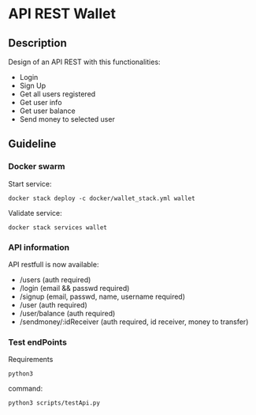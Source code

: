 # API REST Wallet
## Description
Design of an API REST with this functionalities:
- Login
- Sign Up
- Get all users registered
- Get user info
- Get user balance
- Send money to selected user

## Guideline
### Docker swarm
Start service:
```
docker stack deploy -c docker/wallet_stack.yml wallet
```
Validate service:
```
docker stack services wallet
```
### API information
API restfull is now available:
 - /users                   (auth required)
 - /login                   (email && passwd required)
 - /signup                  (email, passwd, name, username required)
 - /user                    (auth required)
 - /user/balance            (auth required)
 - /sendmoney/:idReceiver   (auth required, id receiver, money to transfer)

### Test endPoints
Requirements
```
python3
```
command:
```
python3 scripts/testApi.py
```
